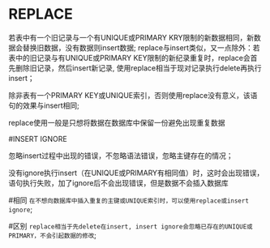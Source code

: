 # **REPLACE**

若表中有一个旧记录与一个有UNIQUE或PRIMARY KRY限制的新数据相同，新数据会替换旧数据，没有数据则insert数据;
replace与insert类似，又一点除外：若表中的旧记录与有UNIQUE或PRIMARY KEY限制的新纪录重复时，replace会首先删除旧记录，然后insert新记录, 使用replace相当于现对记录执行delete再执行insert；

除非表有一个PRIMARY KEY或UNIQUE索引，否则使用replace没有意义，该语句的效果与insert相同;

replace使用一般是只想将数据在数据库中保留一份避免出现重复数据

#INSERT IGNORE

忽略insert过程中出现的错误，不忽略语法错误，忽略主键存在的情况；

没有ignore执行insert（在UNIQUE或PRIMARY有相同值）时，这时会出现错误，语句执行失败，加了ignore后不会出现错误，但是数据不会插入数据库

#相同
`在不想向数据库中插入重复的主键或UNIQUE索引时，可以使用replace或insert ignore`;

#区别
`replace相当于先delete在insert, insert ignore会忽略已存在的UNIQUE或PRIMARY，不会引起数据的修改`;
